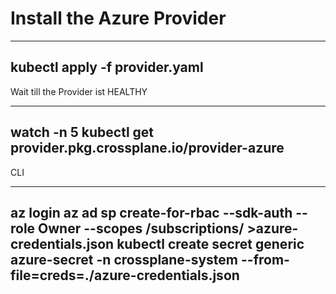 # Install the Azure Provider

----
kubectl apply -f provider.yaml
----

Wait till the Provider ist HEALTHY

----
watch -n 5 kubectl get provider.pkg.crossplane.io/provider-azure
----

CLI


----
az login
az ad sp create-for-rbac --sdk-auth --role Owner --scopes /subscriptions/<subscriptionid> >azure-credentials.json
kubectl create secret generic azure-secret -n crossplane-system --from-file=creds=./azure-credentials.json
----


